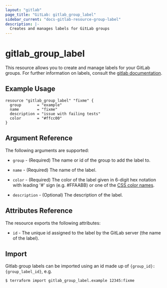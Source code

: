 ```yaml
---
layout: "gitlab"
page_title: "GitLab: gitlab_group_label"
sidebar_current: "docs-gitlab-resource-group-label"
description: |-
  Creates and manages labels for GitLab groups
---
```


# gitlab\_group\_label

This resource allows you to create and manage labels for your GitLab groups.
For further information on labels, consult the [gitlab
documentation](https://docs.gitlab.com/ee/user/project/labels.html#group-labels).


## Example Usage

```hcl
resource "gitlab_group_label" "fixme" {
  group       = "example"
  name        = "fixme"
  description = "issue with failing tests"
  color       = "#ffcc00"
}
```

## Argument Reference

The following arguments are supported:

* `group` - (Required) The name or id of the group to add the label to.

* `name` - (Required) The name of the label.

* `color` - (Required) The color of the label given in 6-digit hex notation with leading '#' sign (e.g. #FFAABB) or one of the [CSS color names](https://developer.mozilla.org/en-US/docs/Web/CSS/color_value#Color_keywords).

* `description` - (Optional) The description of the label.

## Attributes Reference

The resource exports the following attributes:

* `id` - The unique id assigned to the label by the GitLab server (the name of the label).

## Import

Gitlab group labels can be imported using an id made up of `{group_id}:{group_label_id}`, e.g.

```
$ terraform import gitlab_group_label.example 12345:fixme
```
